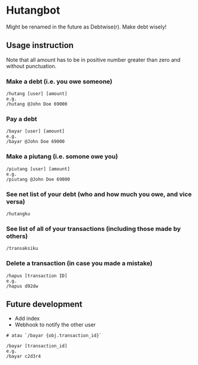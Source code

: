 # Hutangbot

Might be renamed in the future as Debtwise(r). Make debt wisely!

## Usage instruction

Note that all amount has to be in positive number greater than zero and without punctuation.

### Make a debt (i.e. you owe someone)

```
/hutang [user] [amount]
e.g.
/hutang @John Doe 69000
```

### Pay a debt

```
/bayar [user] [amount]
e.g.
/bayar @John Doe 69000
```

### Make a piutang (i.e. somone owe you)

```
/piutang [user] [amount]
e.g.
/piutang @John Doe 69000
```

### See net list of your debt (who and how much you owe, and vice versa)

```
/hutangku
```

### See list of all of your transactions (including those made by others)

```
/transaksiku
```

### Delete a transaction (in case you made a mistake)

```
/hapus [transaction ID]
e.g.
/hapus d92dw
```

## Future development

- Add index
- Webhook to notify the other user

```
# atau `/bayar {obj.transaction_id}`

/bayar [transaction_id]
e.g.
/bayar c2d3r4
```
